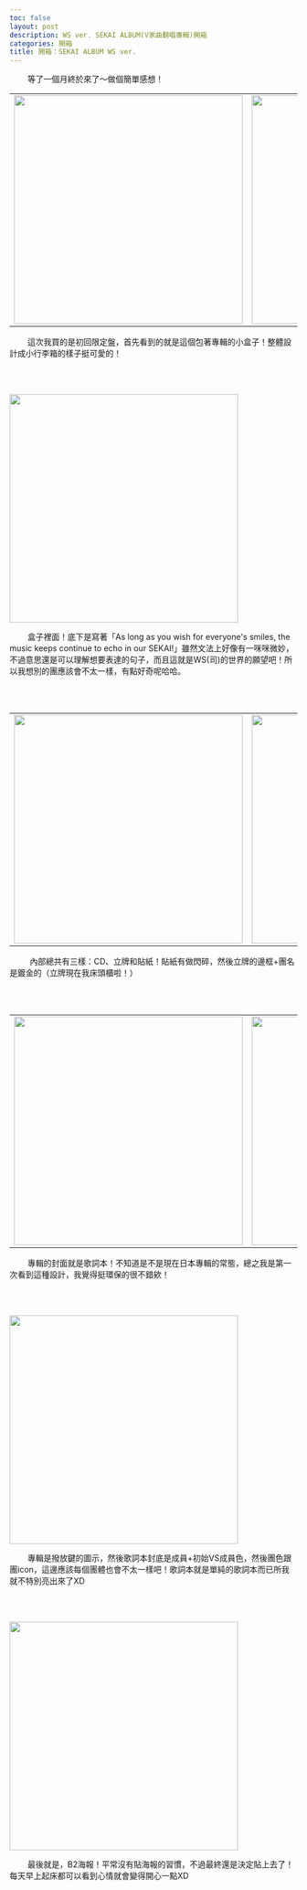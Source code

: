 ```yaml
---
toc: false
layout: post
description: WS ver. SEKAI ALBUM(V家曲翻唱專輯)開箱
categories: 開箱
title: 開箱：SEKAI ALBUM WS ver.
---
```


&nbsp;&nbsp;&nbsp;&nbsp;&nbsp;&nbsp;&nbsp;&nbsp;等了一個月終於來了～做個簡單感想！

<table style="display: block;margin-left: auto;margin-left: auto;margin-right: auto;">
	<tr style="border:none;">
		<td style="border:none;">
			<img src="https://blogger.googleusercontent.com/img/b/R29vZ2xl/AVvXsEjpp2VStCczFd962vr46rtLAexuJutlGOXvFueDZ1RoSFSy3lG12r4i7cLP9K06y-gW6iZF3CK6uLofFgz43e7vP7a0OvComWDbhmO-u2u6L44SpbjvmxsERkABOqHqzFzcNsYkvNh6PtmR32egkXRaR8Hiz1xi64JaYVVlGcx3ZZ12on3XT93ILW03zg/s320/20220318_164221-01.png" width="400">
		</td>
		<td style="border:none;">
			<img src="https://blogger.googleusercontent.com/img/b/R29vZ2xl/AVvXsEhz-lk3c12yFkBcNid84R8-0rVnk-GffM59PvvI-PQiXc30v1sxGWg4PJV2cpv7UZIeJiHs8hKBP2mYg7duE25qjgz4XY96rGZ8E2TwnKq4VEkxF6CYwMRXOVMPcK8t8ImE83Dd4rkyR4REkUgjc7-FtIuJKwufQFIzMe0-eBZ9YsiUPM3QPVYs9GPIhw/s320/20220318_164342-01.png" width="400">
		</td>
	</tr>
</table>

&nbsp;&nbsp;&nbsp;&nbsp;&nbsp;&nbsp;&nbsp;&nbsp;這次我買的是初回限定盤，首先看到的就是這個包著專輯的小盒子！整體設計成小行李箱的樣子挺可愛的！


<br><br>


<img src="https://blogger.googleusercontent.com/img/b/R29vZ2xl/AVvXsEiT-m4XWuC6rmp44FyHk1iAlgO6ugJxhD45Z-Y77MES0c4yb_gqo9bQh3x0mesE2ZlxszQo_sb5sO2C3UZyWZ_K82_5DMAg2UkWNyUzocsnRP2Xxx43-niy3-xXehzZDDyK5eFvstxlD-Ipz7fyJmEicjpOrZ1lSWBgYYvS5ZHb2kPz-jX4tZAjQy_Enw/w480-h640/20220318_164307-01.png" width="400">

&nbsp;&nbsp;&nbsp;&nbsp;&nbsp;&nbsp;&nbsp;&nbsp;盒子裡面！底下是寫著「As long as you wish for everyone's smiles, the music keeps continue to echo in our SEKAI!」雖然文法上好像有一咪咪微妙，不過意思還是可以理解想要表達的句子，而且這就是WS(司)的世界的願望吧！所以我想別的團應該會不太一樣，有點好奇呢哈哈。


<br><br>


<table style="display: block;margin-left: auto;margin-left: auto;margin-right: auto;">
	<tr style="border:none;">
		<td style="border:none;">
			<img src="https://blogger.googleusercontent.com/img/b/R29vZ2xl/AVvXsEj1QD9f_W5XRfkNTtODOURV63QfrZiFbllAcuT8zVD2TNlS_sBOb36i-Q5eJzGxT51kqxFzDUTM9n_SLVRdCq-d-CvCC-osDGBVS222dHJBOj2967_ill-XAZvmoDm18Q7nlMWFvcCedX-DFd1gfpQZbXmP6dfnkCEZWPystD84O6OcPfug53Qmb0TgdQ/s320/20220318_164322-01.png" width="400">
		</td>
		<td style="border:none;">
			<img src="https://blogger.googleusercontent.com/img/b/R29vZ2xl/AVvXsEhGgHrwye1PBMW7uG2uiTF9VO2qfglJOADjnMZ0rBkZdP2JhTD2irDD0ZHvMqT33eEXML2zOcghJC9ik4n5uk3NrnzNyW7qrH1Svy4ZHFFVpMcimzSxLwG-q3fC9MkbJIocdXZzKZuGbr5v6y26NPKLE9iwTr6HMWhbNiXwKG0ANoSidclmOnnABH30fw/s320/20220318_164540-01.png" width="400">
		</td>
	</tr>
</table>

&nbsp;&nbsp;&nbsp;&nbsp;&nbsp;&nbsp;&nbsp;&nbsp; 內部總共有三樣：CD、立牌和貼紙！貼紙有做閃碎，然後立牌的邊框+團名是鍍金的（立牌現在我床頭櫃啦！）


<br><br>


<table style="display: block;margin-left: auto;margin-left: auto;margin-right: auto;">
	<tr style="border:none;">
		<td style="border:none;">
			<img src="https://blogger.googleusercontent.com/img/b/R29vZ2xl/AVvXsEh4KWehsdqc2sYJVwQFCD05Ucbhzd2XjQtmhw8S-7hH5LFdmvG4rPYFtgBrfEmZKtEpB2WPIFGiQaADv5un-cEsoI9sXmjZ0uZETU4U8OaG6dFqeSUnED8aUTAABHjmveIQ5Dd4HSSMdvmYct85G3ygWsJnbQo9vitSL8-pRZylqQCD-BvGZTMMj139yw/s320/20220318_164556-01.png" width="400">
		</td>
		<td style="border:none;">
			<img src="https://blogger.googleusercontent.com/img/b/R29vZ2xl/AVvXsEjSAWcDCoOeODy58dIojKE36ibxoHcqKODCqdTQBl10VbmhBMMUKpeyQWC-1C5orAZ6Xh6W3fH-GREiE91Nl_TadpAGeWmw-S0JahPIm8FEVKoj8WLu0LBvs7SSYLegunyNgmheJy9VED7mkELb6_iLYqie5fQUv6M0i0mMxEACYOX7wc6PYjiJ2svOjw/s320/20220318_164643-01.png" width="400">
		</td>
	</tr>
</table>

&nbsp;&nbsp;&nbsp;&nbsp;&nbsp;&nbsp;&nbsp;&nbsp;專輯的封面就是歌詞本！不知道是不是現在日本專輯的常態，總之我是第一次看到這種設計，我覺得挺環保的很不錯欸！


<br><br>


<img src="https://blogger.googleusercontent.com/img/b/R29vZ2xl/AVvXsEhG026xZJFsb4B4-2UD4ib1U6LNo54n3VbQmE-qcMpJ-m88r2HdOP1sDlAWXRCRs9mCJncSwUdoytAKdCE50ehx1BhrqVjFQmjf-b8km41zu5YmkzCxkN7N-LpjinMJi4tSrxB1Rm_rRDoQTWsuVZylypL-JhCjPY39aA8MqmCBt7aJYjnVq-5hgABH4Q/w640-h480/20220318_164438.jpg" width="400">

&nbsp;&nbsp;&nbsp;&nbsp;&nbsp;&nbsp;&nbsp;&nbsp;專輯是撥放鍵的圖示，然後歌詞本封底是成員+初始VS成員色，然後團色跟團icon，這邊應該每個團體也會不太一樣吧！歌詞本就是單純的歌詞本而已所我就不特別亮出來了XD


<br><br>


<img src="https://blogger.googleusercontent.com/img/b/R29vZ2xl/AVvXsEgZ8JdOLI_qrDIGYnzlIFGErbF5d9Ga0pZUmHUvNMTOilPm5Jq0dbVICaLX9vHYZ68_03F3CaqPPrbJ1ICNapbKaQcNnrSTl9j-nUgGjfxjiAl4VDG0GyEG9nEJm06ZEi0EdMVw0d9FXRkVmrpVGZ-NsIwWkBeCZkf5glMF1WRmWvk8--_kxvwoS05uIg/w300-h400/20220320_225703-01.png" width="400">

&nbsp;&nbsp;&nbsp;&nbsp;&nbsp;&nbsp;&nbsp;&nbsp;最後就是，B2海報！平常沒有貼海報的習慣，不過最終還是決定貼上去了！每天早上起床都可以看到心情就會變得開心一點XD
